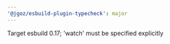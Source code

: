 ```yaml
---
'@jgoz/esbuild-plugin-typecheck': major
---
```


Target esbuild 0.17; 'watch' must be specified explicitly
